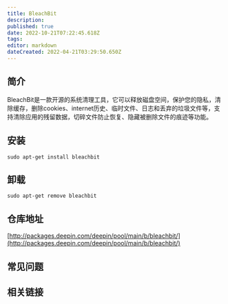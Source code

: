 ```yaml
---
title: BleachBit
description: 
published: true
date: 2022-10-21T07:22:45.618Z
tags: 
editor: markdown
dateCreated: 2022-04-21T03:29:50.650Z
---
```


## 简介

BleachBit是一款开源的系统清理工具，它可以释放磁盘空间，保护您的隐私，清除缓存，删除cookies、internet历史、临时文件、日志和丢弃的垃圾文件等，支持清除应用的残留数据，切碎文件防止恢复、隐藏被删除文件的痕迹等功能。

## 安装

`sudo apt-get install bleachbit`

## 卸载

`sudo apt-get remove bleachbit`

## 仓库地址

[http://packages.deepin.com/deepin/pool/main/b/bleachbit/](http://packages.deepin.com/deepin/pool/main/b/bleachbit/)


## 常见问题


## 相关链接
